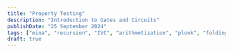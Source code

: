 ```yaml
---
title: "Property Testing"
description: "Introduction to Gates and Circuits"
publishDate: "25 September 2024"
tags: ["mina", "recursion", "IVC", "arithmetization", "plonk", "folding"]
draft: true
---
```

